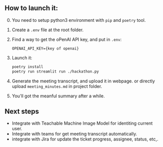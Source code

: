 ## How to launch it:

0. You need to setup python3 environment with `pip` and `poetry` tool.
0. Create a `.env` file at the root folder.
0. Find a way to get the oPenAI API key, and put in `.env`:
	```
	OPENAI_API_KEY={key of openai}	
	```

0. Launch it:
	``` bash
	poetry install
	poetry run streamlit run ./hackathon.py
	```
0. Generate the meeting transcript, and upload it in webpage. or directly upload `meeting_minutes.md` in project folder.
0. You'll got the meanful summary after a while.

## Next steps

* Integrate with Teachable Machine Image Model for identiting current user.
* Integrate with teams for get meeting transcript automatically.
* integrate with Jira for update the ticket progress, assignee, status, etc,.